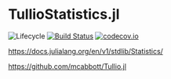 # TullioStatistics.jl

![Lifecycle](https://img.shields.io/badge/lifecycle-experimental-orange.svg)<!--
![Lifecycle](https://img.shields.io/badge/lifecycle-maturing-blue.svg)
![Lifecycle](https://img.shields.io/badge/lifecycle-stable-green.svg)
![Lifecycle](https://img.shields.io/badge/lifecycle-retired-orange.svg)
![Lifecycle](https://img.shields.io/badge/lifecycle-archived-red.svg)
![Lifecycle](https://img.shields.io/badge/lifecycle-dormant-blue.svg) -->
[![Build Status](https://travis-ci.com/tbeason/TullioStatistics.jl.svg?branch=master)](https://travis-ci.com/tbeason/TullioStatistics.jl)
[![codecov.io](http://codecov.io/github/tbeason/TullioStatistics.jl/coverage.svg?branch=master)](http://codecov.io/github/tbeason/TullioStatistics.jl?branch=master)



https://docs.julialang.org/en/v1/stdlib/Statistics/

https://github.com/mcabbott/Tullio.jl